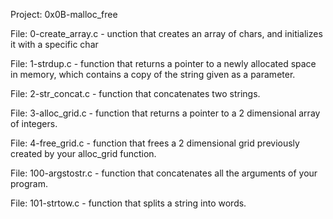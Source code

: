 Project: 0x0B-malloc_free

File: 0-create_array.c - unction that creates an array of chars, and initializes it with a specific char

File: 1-strdup.c - function that returns a pointer to a newly allocated space in memory, which contains a copy of the string given as a parameter.

File: 2-str_concat.c -  function that concatenates two strings.

File: 3-alloc_grid.c -  function that returns a pointer to a 2 dimensional array of integers.

File: 4-free_grid.c - function that frees a 2 dimensional grid previously created by your alloc_grid function.

File: 100-argstostr.c - function that concatenates all the arguments of your program.

File: 101-strtow.c - function that splits a string into words.
